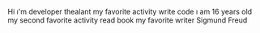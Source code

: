 Hi ı'm developer thealant
my favorite activity write code 
ı am 16 years old
my second favorite activity read book 
my favorite writer Sigmund Freud
